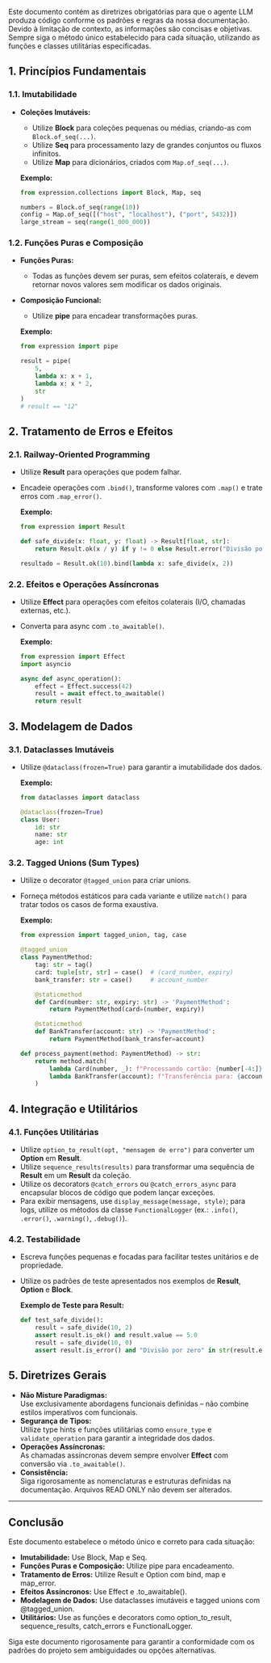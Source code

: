 
Este documento contém as diretrizes obrigatórias para que o agente LLM produza código conforme os padrões e regras da nossa documentação. Devido à limitação de contexto, as informações são concisas e objetivas. Sempre siga o método único estabelecido para cada situação, utilizando as funções e classes utilitárias especificadas.

## 1. Princípios Fundamentais

### 1.1. Imutabilidade
- **Coleções Imutáveis:**
  - Utilize **Block** para coleções pequenas ou médias, criando-as com `Block.of_seq(...)`.
  - Utilize **Seq** para processamento lazy de grandes conjuntos ou fluxos infinitos.
  - Utilize **Map** para dicionários, criados com `Map.of_seq(...)`.

  **Exemplo:**
  ```python
  from expression.collections import Block, Map, seq

  numbers = Block.of_seq(range(10))
  config = Map.of_seq([("host", "localhost"), ("port", 5432)])
  large_stream = seq(range(1_000_000))
  ```

### 1.2. Funções Puras e Composição
- **Funções Puras:**
  - Todas as funções devem ser puras, sem efeitos colaterais, e devem retornar novos valores sem modificar os dados originais.
- **Composição Funcional:**
  - Utilize **pipe** para encadear transformações puras.
  
  **Exemplo:**
  ```python
  from expression import pipe

  result = pipe(
      5,
      lambda x: x + 1,
      lambda x: x * 2,
      str
  )
  # result == "12"
  ```

## 2. Tratamento de Erros e Efeitos

### 2.1. Railway-Oriented Programming
- Utilize **Result** para operações que podem falhar.
- Encadeie operações com `.bind()`, transforme valores com `.map()` e trate erros com `.map_error()`.

  **Exemplo:**
  ```python
  from expression import Result

  def safe_divide(x: float, y: float) -> Result[float, str]:
      return Result.ok(x / y) if y != 0 else Result.error("Divisão por zero")

  resultado = Result.ok(10).bind(lambda x: safe_divide(x, 2))
  ```
  
### 2.2. Efeitos e Operações Assíncronas
- Utilize **Effect** para operações com efeitos colaterais (I/O, chamadas externas, etc.).
- Converta para async com `.to_awaitable()`.

  **Exemplo:**
  ```python
  from expression import Effect
  import asyncio

  async def async_operation():
      effect = Effect.success(42)
      result = await effect.to_awaitable()
      return result
  ```

## 3. Modelagem de Dados

### 3.1. Dataclasses Imutáveis
- Utilize `@dataclass(frozen=True)` para garantir a imutabilidade dos dados.

  **Exemplo:**
  ```python
  from dataclasses import dataclass

  @dataclass(frozen=True)
  class User:
      id: str
      name: str
      age: int
  ```

### 3.2. Tagged Unions (Sum Types)
- Utilize o decorator `@tagged_union` para criar unions.
- Forneça métodos estáticos para cada variante e utilize `match()` para tratar todos os casos de forma exaustiva.

  **Exemplo:**
  ```python
  from expression import tagged_union, tag, case

  @tagged_union
  class PaymentMethod:
      tag: str = tag()
      card: tuple[str, str] = case()  # (card_number, expiry)
      bank_transfer: str = case()     # account_number

      @staticmethod
      def Card(number: str, expiry: str) -> 'PaymentMethod':
          return PaymentMethod(card=(number, expiry))

      @staticmethod
      def BankTransfer(account: str) -> 'PaymentMethod':
          return PaymentMethod(bank_transfer=account)

  def process_payment(method: PaymentMethod) -> str:
      return method.match(
          lambda Card(number, _): f"Processando cartão: {number[-4:]}",
          lambda BankTransfer(account): f"Transferência para: {account}"
      )
  ```

## 4. Integração e Utilitários

### 4.1. Funções Utilitárias
- Utilize `option_to_result(opt, "mensagem de erro")` para converter um **Option** em **Result**.
- Utilize `sequence_results(results)` para transformar uma sequência de **Result** em um **Result** da coleção.
- Utilize os decorators `@catch_errors` ou `@catch_errors_async` para encapsular blocos de código que podem lançar exceções.
- Para exibir mensagens, use `display_message(message, style)`; para logs, utilize os métodos da classe `FunctionalLogger` (ex.: `.info()`, `.error()`, `.warning()`, `.debug()`).

### 4.2. Testabilidade
- Escreva funções pequenas e focadas para facilitar testes unitários e de propriedade.
- Utilize os padrões de teste apresentados nos exemplos de **Result**, **Option** e **Block**.

  **Exemplo de Teste para Result:**
  ```python
  def test_safe_divide():
      result = safe_divide(10, 2)
      assert result.is_ok() and result.value == 5.0
      result = safe_divide(10, 0)
      assert result.is_error() and "Divisão por zero" in str(result.error)
  ```

## 5. Diretrizes Gerais

- **Não Misture Paradigmas:**  
  Use exclusivamente abordagens funcionais definidas – não combine estilos imperativos com funcionais.
- **Segurança de Tipos:**  
  Utilize type hints e funções utilitárias como `ensure_type` e `validate_operation` para garantir a integridade dos dados.
- **Operações Assíncronas:**  
  As chamadas assíncronas devem sempre envolver **Effect** com conversão via `.to_awaitable()`.
- **Consistência:**  
  Siga rigorosamente as nomenclaturas e estruturas definidas na documentação. Arquivos READ ONLY não devem ser alterados.

---

## Conclusão

Este documento estabelece o método único e correto para cada situação:
- **Imutabilidade:** Use Block, Map e Seq.
- **Funções Puras e Composição:** Utilize pipe para encadeamento.
- **Tratamento de Erros:** Utilize Result e Option com bind, map e map_error.
- **Efeitos Assíncronos:** Use Effect e .to_awaitable().
- **Modelagem de Dados:** Use dataclasses imutáveis e tagged unions com @tagged_union.
- **Utilitários:** Use as funções e decorators como option_to_result, sequence_results, catch_errors e FunctionalLogger.

Siga este documento rigorosamente para garantir a conformidade com os padrões do projeto sem ambiguidades ou opções alternativas.
